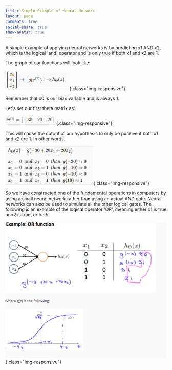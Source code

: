 ```yaml
---
title: Simple Example of Neural Network
layout: page
comments: true
social-share: true
show-avatar: true
---
```


A simple example of applying neural networks is by predicting x1 AND x2, which is the logical 'and' operator and is only true if both x1 and x2 are 1.

The graph of our functions will look like:
 
![Graph_function](/graph_fun.png){:class="img-responsive"}

Remember that x0 is our bias variable and is always 1.

Let's set our first theta matrix as:

![Theta_matrix](/first_theta_matrix.png){:class="img-responsive"}

This will cause the output of our hypothesis to only be positive if both x1 and x2  are 1. In other words:

![Hypothesis](/hypothesis.png){:class="img-responsive"}

So we have constructed one of the fundamental operations in computers by using a small neural network rather than using an actual AND gate. Neural networks can also be used to simulate all the other logical gates. The following is an example of the logical operator 'OR', meaning either x1  is true or x2 is true, or both:

![OR_Function](/OR_function.png){:class="img-responsive"}